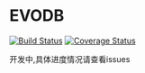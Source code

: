 # EVODB
[![Build Status](https://travis-ci.org/evodb/evodb.svg?branch=master)](https://travis-ci.org/evodb/evodb) [![Coverage Status](https://coveralls.io/repos/github/evodb/evodb/badge.svg)](https://coveralls.io/github/evodb/evodb)

开发中,具体进度情况请查看issues 
